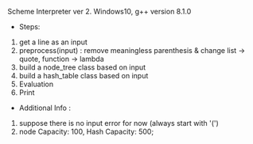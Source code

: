 Scheme Interpreter ver 2.
Windows10, g++ version 8.1.0

- Steps:
1. get a line as an input
2. preprocess(input)
    : remove meaningless parenthesis & change list -> quote, function -> lambda
3. build a node_tree class based on input
4. build a hash_table class based on input
5. Evaluation
6. Print

 - Additional Info :
1. suppose there is no input error for now (always start with '(')
2. node Capacity: 100, Hash Capacity: 500;